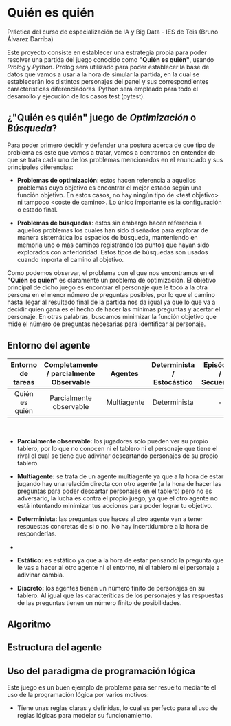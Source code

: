 # **Quién es quién**
Práctica del curso de especialización de IA y Big Data - IES de Teis (Bruno Álvarez Darriba)

Este proyecto consiste en establecer una estrategia propia para poder resolver una partida del juego conocido como **"Quién es quién"**, usando *Prolog* y *Python*. Prolog será utilizado para poder establecer la base de datos que vamos a usar a la hora de simular la partida, en la cual se establecerán los distintos personajes del panel y sus correspondientes características diferenciadoras. Python será empleado para todo el desarrollo y ejecución de los casos test (pytest).

## ¿**"Quién es quién"** juego de *Optimización* o *Búsqueda*?
Para poder primero decidir y defender una postura acerca de que tipo de problema es este que vamos a tratar, vamos a centrarnos en entender de que se trata cada uno de los problemas mencionados en el enunciado y sus principales diferencias: 

- **Problemas de optimización**: estos hacen referencia a aquellos problemas cuyo objetivo es encontrar el mejor estado según una función objetivo. En estos casos, no hay ningún tipo de \<test objetivo> ni tampoco \<coste de camino>.
Lo único importante es la configuración o estado final.

- **Problemas de búsquedas**: estos sin embargo hacen referencia a aquellos problemas los cuales han sido diseñados para explorar de manera sistemática los espacios de búsqueda, manteniendo en memoria uno o más caminos registrando los puntos que hayan sido explorados con anterioridad. Estos tipos de búsquedas son usados cuando importa el camino al objetivo. 


Como podemos observar, el problema con el que nos encontramos en el **"Quién es quién"** es claramente un problema de optimización. El objetivo principal de dicho juego es encontrar el personaje que le tocó a la otra persona en el menor número de preguntas posibles, por lo que el camino hasta llegar al resultado final de la partida nos da igual ya que lo que va a decidir quien gana es el hecho de hacer las mínimas preguntas y acertar el personaje. En otras palabras, buscamos minimizar la función objetivo que mide el número de preguntas necesarias para identificar al personaje. 

## Entorno del agente

Entorno de tareas | Completamente / parcialmente Observable| Agentes | Determinista / Estocástico | Episódico / Secuencial | Estático / Dinámico | Discreto / Continuo
:---: | :---: | :---: | :---: | :---: | :---: | :---: |
 Quién es quién | Parcialmente observable | Multiagente | Determinista | - | Estático | Discreto |

 <br>
 
 - **Parcialmente observable:** los jugadores solo pueden ver su propio tablero, por lo que no conocen ni el tablero ni el personaje que tiene el rival el cual se tiene que adivinar descartando personajes de su propio tablero.

 - **Multiagente:** se trata de un agente multiagente ya que a la hora de estar jugando hay una relación directa con otro agente (a la hora de hacer las preguntas para poder descartar personajes en el tablero) pero no es adversario, la lucha es contra el propio juego, ya que el otro agente no está intentando minimizar tus acciones para poder lograr tu objetivo.

- **Determinista:** las preguntas que haces al otro agente van a tener respuestas concretas de si o no. No hay incertidumbre a la hora de responderlas.

- 

- **Estático:** es estático ya que a la hora de estar pensando la pregunta que le vas a hacer al otro agente ni el entorno, ni el tablero ni el personaje a adivinar cambia.

- **Discreto:** los agentes tienen un número finito de personajes en su tablero. Al igual que las caracteríticas de los personajes y las respuestas de las preguntas tienen un número finito de posibilidades.

## Algoritmo








## Estructura del agente










## Uso del paradigma de programación lógica
Este juego es un buen ejemplo de problema para ser resuelto mediante el uso de la programación lógica por varios motivos: 

- Tiene unas reglas claras y definidas, lo cual es perfecto para el uso de reglas lógicas para modelar su funcionamiento. 





